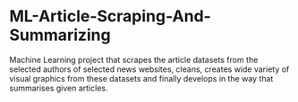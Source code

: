 # ML-Article-Scraping-And-Summarizing
Machine Learning project that scrapes the article datasets from the selected authors of selected news websites, cleans, creates wide variety of visual graphics from these datasets and finally develops in the way that summarises given articles.
